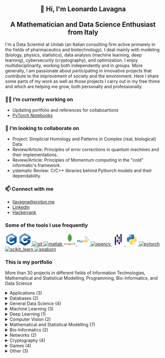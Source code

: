 <h2 align="center"> 👋 Hi, I'm Leonardo Lavagna <br /><br /> A Mathematician and Data Science Enthusiast from Italy</h2>
I'm a Data Scientist at Unilab (an Italian consulting firm active primarely in the fields of pharmaceutics and biotechnology). I deal mainly with modeling (biology, physics, statistics), data analysis (machine learning, deep learning), cybersecurity (cryptography), and optimization. I enjoy multidisciplinarity, working both independently and in groups. More generally, I am passionate about participating in innovative projects that contribute to the improvement of society and the environment. Here I share some parts of my work as well as those projects I carry out in my free thime and which are helping me grow, both personally and professionally. 

### 👨‍💻 I’m currently working on 
- Updating portfolio and references for collaboartions
- [PyTorch Notebooks](https://github.com/leonardoLavagna/PyTorch-Notebooks)

### 👥 I’m looking to collaborate on 
- Project: Simplicial Homology and Patterns in Complex (real, biological) Data. 
- Review/Article: Principles of error corrections in quantum machines and their implementations.
- Review/Article: Principles of Momentum computing in the "cold" informatic's framework.
- ystematic Review: C/C++ libraries behind Pythorch models and their dependability.

### 📫 Connect with me  
- llavagna@proton.me 
- [Linkedin](https://www.linkedin.com/in/leonardo-lavagna-0675a81a2/)
- [Hackerrank](https://www.hackerrank.com/lavagna/)


<h3 align="left">Some of the tools I use frequently</h3>
<p align="left"> <a href="https://www.cprogramming.com/" target="_blank" rel="noreferrer"> <img src="https://raw.githubusercontent.com/devicons/devicon/master/icons/c/c-original.svg" alt="c" width="40" height="40"/> </a> <a href="https://www.w3schools.com/cpp/" target="_blank" rel="noreferrer"> <img src="https://raw.githubusercontent.com/devicons/devicon/master/icons/cplusplus/cplusplus-original.svg" alt="cplusplus" width="40" height="40"/> </a> <a href="https://git-scm.com/" target="_blank" rel="noreferrer"> <img src="https://www.vectorlogo.zone/logos/git-scm/git-scm-icon.svg" alt="git" width="40" height="40"/> </a> <a href="https://www.mathworks.com/" target="_blank" rel="noreferrer"> <img src="https://upload.wikimedia.org/wikipedia/commons/2/21/Matlab_Logo.png" alt="matlab" width="40" height="40"/> </a> <a href="https://www.mongodb.com/" target="_blank" rel="noreferrer"> <img src="https://raw.githubusercontent.com/devicons/devicon/master/icons/mongodb/mongodb-original-wordmark.svg" alt="mongodb" width="40" height="40"/> </a> <a href="https://www.mysql.com/" target="_blank" rel="noreferrer"> <img src="https://raw.githubusercontent.com/devicons/devicon/master/icons/mysql/mysql-original-wordmark.svg" alt="mysql" width="40" height="40"/> </a> <a href="https://opencv.org/" target="_blank" rel="noreferrer"> <img src="https://www.vectorlogo.zone/logos/opencv/opencv-icon.svg" alt="opencv" width="40" height="40"/> </a> <a href="https://pandas.pydata.org/" target="_blank" rel="noreferrer"> <img src="https://raw.githubusercontent.com/devicons/devicon/2ae2a900d2f041da66e950e4d48052658d850630/icons/pandas/pandas-original.svg" alt="pandas" width="40" height="40"/> </a> <a href="https://www.python.org" target="_blank" rel="noreferrer"> <img src="https://raw.githubusercontent.com/devicons/devicon/master/icons/python/python-original.svg" alt="python" width="40" height="40"/> </a> <a href="https://pytorch.org/" target="_blank" rel="noreferrer"> <img src="https://www.vectorlogo.zone/logos/pytorch/pytorch-icon.svg" alt="pytorch" width="40" height="40"/> </a> <a href="https://scikit-learn.org/" target="_blank" rel="noreferrer"> <img src="https://upload.wikimedia.org/wikipedia/commons/0/05/Scikit_learn_logo_small.svg" alt="scikit_learn" width="40" height="40"/> </a> <a href="https://seaborn.pydata.org/" target="_blank" rel="noreferrer"> <img src="https://seaborn.pydata.org/_images/logo-mark-lightbg.svg" alt="seaborn" width="40" height="40"/> </a> </p>

### This is my portfolio 
More than 30 projects in different fields of Information Technologies, Mathematical and Statistical Modelling, Programming, Bio-Informatics, and Data Science
<details>
  <summary>Applications (3)</summary>
  
  1. 🧪 **Molecule Solubility Prediction App** 
  
     A simple app that predicts (using a linear model) the solubility of a given input molecule
     * GitHub Repository of the project: https://github.com/leonardoLavagna/melecule_solubility_app
     * App deployed on Streamlit: https://share.streamlit.io/leonardolavagna/melecule_solubility_app/main/solubility-app.py
  
  2. 🧬 **DNA nucleotide count App**
  
     A simple app the counts and analyses the number of nucleotides in an input DNA string
     * GitHub Repository of the project: https://github.com/leonardoLavagna/DNA-nucleotide-count-app
     * App deployed on Streamlit: https://share.streamlit.io/leonardolavagna/dna-nucleotide-count-app/main/dna-app.py
  
  3. 🌸 **Iris species prediction app**
  
     A simple app based on the famous Iris dataset that carries out a classification task using a random forest model
     * GitHub Repository of the project: https://github.com/leonardoLavagna/ml-iris-prediction-app
     * App deployed on Heroku: https://ml-iris-prediction-app.herokuapp.com
</details>

<details>
  <summary>Databases (2)</summary>
  
  1. 🦠 **Covid-19 Deaths Data Analysis** 
  
     A simple SQL database that if queried can be used to build interesting visualizations (e.g. on Tableau)
     * GitHub Repository of the project: https://github.com/leonardoLavagna/Covid-19-Analysis
     * First Visualization on Tableau: https://public.tableau.com/app/profile/leonardo.lavagna/viz/CovidProjectDashboardv1_1/Dashboard1?publish=yes
     * Second Visualization on Tableau: https://public.tableau.com/app/profile/leonardo.lavagna/viz/CoronavirusCOVID-19Cases_16489085239110/COVID-19GlobalView
  
  2. 👷 **Toy Employee**
  
     A simple toy database used to compare SQL and NoSQL features
     * GitHub Repository of the project: https://github.com/leonardoLavagna/Toy-Employee
  
</details>

<details>
  <summary>General Data Science (4)</summary>
  
  1. 🔎 **Simple Search Engines** 
  
     Create some (simple) Search Engines over the "Top Anime Series" from the list of MyAnimeList using Python and web scraping.
     * GitHub Repository of the project: https://github.com/leonardoLavagna/Simple-Search-Engine
  
  2. 🎮 **Steam Reviews Data Analysis**
  
     Study and exploration of some data about the gaming platform Steam
     * GitHub Repository of the project: https://github.com/leonardoLavagna/Steam-Reviews-Analysis
  
  3. 🎧 **Toy Shazam**
       
     Implementation of a simplified version of Shazam by dealing with hashing algorithms
     * GitHub Repository of the project: https://github.com/leonardoLavagna/Toy-Shazam
  
  4. 📈 **Digitalization of ECGs**
  
     Given an ECG image it get transformed in digital form
     * GitHub Repository of the project: https://github.com/leonardoLavagna/Digitalization-ECGs
   
     
</details>

<details>
  <summary>Machine Learning (3)</summary>
  
  1. ❤️‍🩹 **Heart Disease Prediction** 
  
     Different models to evaluate the risk of cardiovascular diseases
     * GitHub Repository of the project: https://github.com/leonardoLavagna/Heart-disease-prediction
     * Report: https://github.com/leonardoLavagna/Heart-disease-prediction/blob/main/report.pdf
  
  2. 🚙 **Tesla stock price Analysis and Prediction**
     
     Using the library yfinance and webscraping the historycal share price and revenues of Tesla are studied
     with a classic logistic regression, an XGB Classifier and a Recurrent Neural Network
     * GitHub Repository of the project: https://github.com/leonardoLavagna/tesla-stock-and-revenues-analysis
  
  3. ⚓ **Image Classification with Real World Data Distributions**
  
     A private kaggle competition organized by [Leonardo Labs](https://www.leonardo.com/en/innovation-technology/leonardo-labs) 
     and Sapienza University of Rome. The image classification was done using neural networks.
     * GitHub Repository of the project: https://github.com/leonardoLavagna/Leonardo-Labs-Competition
</details>

<details>
  <summary>Deep Learning (1)</summary>
  
  1. 🔦 **PyTorch Notebooks**
     
     A series of notebooks to familiarize with some important data processing and analysis pipelines based on PyTorch
     * GitHub Repository of the project: https://github.com/leonardoLavagna/PyTorch-Notebooks
     
</details>

<details>
  <summary>Computer Vision (2)</summary>
  
  1. 👀 **Experiments with images**
  
     Some computer vision experiments using the python library cv2 and some matrix completion techniques.
     * GitHub Repository of the project: https://github.com/leonardoLavagna/Computer-Vision
  
  2. 🕵️ **Image identification via filtering and color hisotgrams**
  
     Image identification based on filters, convolution, and color histograms.
     * GitHub Repository of the project: https://github.com/leonardoLavagna/image-classification
     
</details>

<details>
  <summary>Mathematical and Statistical Modelling (7)</summary>
  
  1. 🎵 **Note extraction from sound**
  
     A signal processing tool that turn a song into playable sheet music.
     * GitHub Repository of the project: https://github.com/leonardoLavagna/note_extraction
  
  2. 😷 **Epidemic-modelling**
    
     Simulations of various SIR-related models on a network.
     * GitHub Repository of the project: https://github.com/leonardoLavagna/Epidemic-modelling
     
  3. **Waves Simulations**
    
     ...
     * GitHub Repository of the project 
  
  4. 🚔 **Statistical Analysis of Rome Car Accidents**
  
     Using the observed outcomes of the number of car accidents in Rome in 2021 a complete Bayesian analysis is carried out with a conditionally i.i.d. Poisson distribution statistical model. 
     * GitHub Repository of the project: https://github.com/leonardoLavagna/Rome-car-accidents
  
  5. **Statistical Evaluation of the lifetime of innovative light bulbs**
  
     ...
     * GitHub Repository of the project 
  
  6. **Financial Portfolio Optimization**
    
     ...
     * GitHub Repository of the project 
  
  7. **A follow-up study on the paper of Carlin and Gelfand (1991)**
  
     ...
     * GitHub Repository of the project 
  
</details>

<details>
  <summary>Bio-Informatics (2)</summary>
  
  1.  💊 **Drug Repurposing**
  
      Find new drugs, as well as currently used drugs, associated to Hypertensive Disease using a network approach
      * GitHub Repository of the project: https://github.com/leonardoLavagna/Drug-repurposing
      * Report: https://github.com/leonardoLavagna/Drug-repurposing/blob/main/report.pdf
    
  2. 🏥 **Prostate Cancer Genomic Study**
  
     We will study from the perspective of Precision Medicine the Prostate Adenocarcinoma Data from the well known [GDC data Portal](https://portal.gdc.cancer.gov/projects/TCGA-PRAD). The main goal of this project is to find hub genes related to the tumor condition.
     * GitHub Repository of the project: https://github.com/leonardoLavagna/TCGA-PRAD
     * Report: https://github.com/leonardoLavagna/TCGA-PRAD/blob/main/report.pdf
 
  
</details>

<details>
  <summary>Networks (2)</summary>
  
  1. 🌐 **Programming Internet Sockets**
  
     Scripts to implement a web server, a pinger, a mail server and a web proxy
     * GitHub Repository of the project: https://github.com/leonardoLavagna/Socket-Programming
  
  2. 🕸️ **Examples in graph signal processing**
  
     We will be using PyGSP, a Python package to carry out graph signal processing operations.
     * GitHub Repository of the project: https://github.com/leonardoLavagna/examples-in-graph-signal-processing
     
</details>

<details>
  <summary>Cryptography (4)</summary>
  
  1. 🔐 **Inside Rijndael**
  
     Code and Comments to recreate AES S-Boxes for encryption and decryption 
     * GitHub Repository of the project: https://github.com/leonardoLavagna/Inside-Rijndael
  
  2. **Classic Ciphers**
   
     ...
     * GitHub Repository of the project 
  
  3. **Random Password Generator**
  
     ...
     * GitHub Repository of the project 
  
  4. **RSA**
  
     ...
     * GitHub Repository of the project 
  
</details>
  
<details>
  <summary>Games (4)</summary>
  
  1. 🔢 **Sudoku Solver**
  
     A sudoku solver program (written in italian) based on backtracking in C.
     * GitHub Repository of the project: https://github.com/leonardoLavagna/sudoku-solver
     * Interactive code that can be used to play: https://www.onlinegdb.com/IxcNlN-wH
  
  2. ♟️ **Chess in C**
  
     Implementation of the game of chess in C/C++ from scratch
     * GitHub Repository of the project: https://github.com/leonardoLavagna/Chess-in-C
  
  3. 💱 **Hang Man**
  
     A Python program to play the hangman game
     * GitHub Repository of the project: https://github.com/leonardoLavagna/hangman-game 
     * Interactive code that can be used to play: https://onlinegdb.com/Ym61-W2Qm 
  
  4. **Nim, Tris and Hanoi Towers**
  
     ...
     * GitHub Repository of the project 
     
</details>

<details>
  <summary>Other (3)</summary>
  
  1. **Tiny C**
  
     ...
     * GitHub Repository of the project 
  
  2. **Libraries for Sorting and Searching in C**
  
     ...
     * GitHub Repository of the project 
  
  3. **A Collection of Programming Pearls**
  
     ...
     * GitHub Repository of the project 
     
</details>

